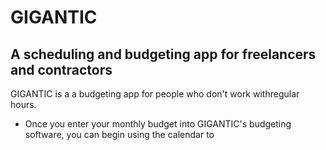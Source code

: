 # GIGANTIC
## A scheduling and budgeting app for freelancers and contractors

GIGANTIC is a a budgeting app for people who don't work withregular hours.

 * Once you enter your monthly budget into GIGANTIC's budgeting software, you can begin using the calendar to 
